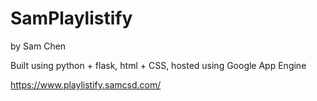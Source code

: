 # SamPlaylistify
by Sam Chen

Built using python + flask, html + CSS, hosted using Google App Engine

https://www.playlistify.samcsd.com/
